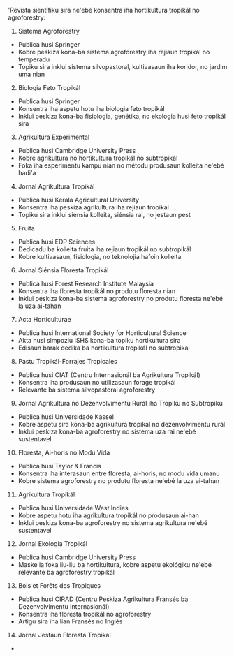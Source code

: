 'Revista sientífiku sira ne'ebé konsentra iha hortikultura tropikál no agroforestry:

1. Sistema Agroforestry
- Publica husi Springer
- Kobre peskiza kona-ba sistema agroforestry iha rejiaun tropikál no temperadu
- Topiku sira inklui sistema silvopastoral, kultivasaun iha koridor, no jardim uma nian

2. Biologia Feto Tropikál
- Publica husi Springer
- Konsentra iha aspetu hotu iha biologia feto tropikál
- Inklui peskiza kona-ba fisiologia, genétika, no ekologia husi feto tropikál sira

3. Agrikultura Experimental
- Publica husi Cambridge University Press
- Kobre agrikultura no hortikultura tropikál no subtropikál
- Foka iha esperimentu kampu nian no métodu produsaun kolleita ne'ebé hadi'a

4. Jornal Agrikultura Tropikál
- Publica husi Kerala Agricultural University
- Konsentra iha peskiza agrikultura iha rejiaun tropikál
- Topiku sira inklui siénsia kolleita, siénsia rai, no jestaun pest

5. Fruita 
- Publica husi EDP Sciences
- Dedicadu ba kolleita fruita iha rejiaun tropikál no subtropikál
- Kobre kultivasaun, fisiologia, no teknolojia hafoin kolleita

6. Jornal Siénsia Floresta Tropikál
- Publica husi Forest Research Institute Malaysia
- Konsentra iha floresta tropikál no produtu floresta nian
- Inklui peskiza kona-ba sistema agroforestry no produtu floresta ne'ebé la uza ai-tahan

7. Acta Horticulturae
- Publica husi International Society for Horticultural Science
- Akta husi simpoziu ISHS kona-ba topiku hortikultura sira
- Edisaun barak dedika ba hortikultura tropikál no subtropikál

8. Pastu Tropikál-Forrajes Tropicales
- Publica husi CIAT (Centru Internasionál ba Agrikultura Tropikál)
- Konsentra iha produsaun no utilizasaun forage tropikál
- Relevante ba sistema silvopastoral agroforestry

9. Jornal Agrikultura no Dezenvolvimentu Rurál iha Tropiku no Subtropiku
- Publica husi Universidade Kassel
- Kobre aspetu sira kona-ba agrikultura tropikál no dezenvolvimentu rurál
- Inklui peskiza kona-ba agroforestry no sistema uza rai ne'ebé sustentavel

10. Floresta, Ai-horis no Modu Vida
- Publica husi Taylor & Francis
- Konsentra iha interasaun entre floresta, ai-horis, no modu vida umanu
- Kobre sistema agroforestry no produtu floresta ne'ebé la uza ai-tahan

11. Agrikultura Tropikál
- Publica husi Universidade West Indies
- Kobre aspetu hotu iha agrikultura tropikál no produsaun ai-han
- Inklui peskiza kona-ba agroforestry no sistema agrikultura ne'ebé sustentavel

12. Jornal Ekologia Tropikál
- Publica husi Cambridge University Press
- Maske la foka liu-liu ba hortikultura, kobre aspetu ekológiku ne'ebé relevante ba agroforestry tropikál

13. Bois et Forêts des Tropiques
- Publica husi CIRAD (Centru Peskiza Agrikultura Fransés ba Dezenvolvimentu Internasionál)
- Konsentra iha floresta tropikál no agroforestry
- Artigu sira iha lian Fransés no Inglés

14. Jornal Jestaun Floresta Tropikál
-